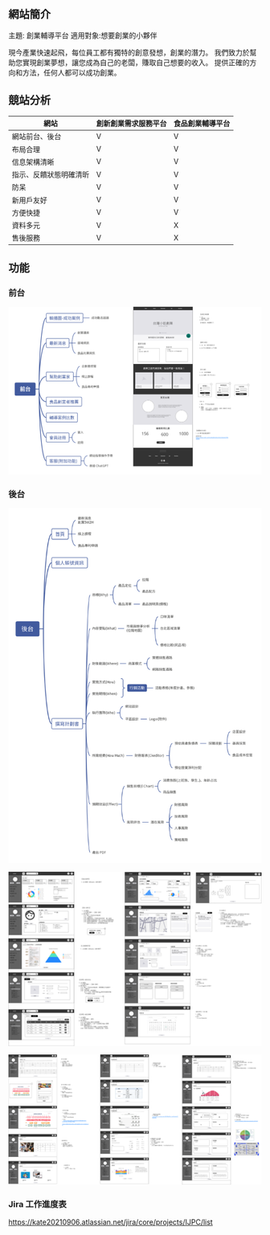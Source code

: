 ## 網站簡介

主題: 創業輔導平台
適用對象:想要創業的小夥伴

現今產業快速起飛，每位員工都有獨特的創意發想，創業的潛力。
我們致力於幫助您實現創業夢想，讓您成為自己的老闆，賺取自己想要的收入。
提供正確的方向和方法，任何人都可以成功創業。

## 競站分析

| 網站                   | 創新創業需求服務平台 | 食品創業輔導平台 |
| ---------------------- | -------------------- | ---------------- |
| 網站前台、後台         | V                    | V                |
| 布局合理               | V                    | V                |
| 信息架構清晰           | V                    | V                |
| 指示、反饋狀態明確清昕 | V                    | V                |
| 防呆                   | V                    | V                |
| 新用戶友好             | V                    | V                |
| 方便快捷               | V                    | V                |
| 資料多元               | V                    | X                |
| 售後服務               | V                    | X                |

## 功能

### 前台

![image](https://github.com/willy874/course-projects/blob/kate-project-doc/projects/kate/docs/%E5%89%8D%E5%8F%B0-%E5%8A%9F%E8%83%BD%E8%AA%AA%E6%98%8E.png)

### 後台

![image](https://github.com/willy874/course-projects/blob/kate-project-doc/projects/kate/docs/%E5%BE%8C%E5%8F%B0-%20%E5%8A%9F%E8%83%BD%E8%AA%AA%E6%98%8E.png)

![image](https://github.com/willy874/course-projects/blob/kate-project-doc/projects/kate/docs/%E5%BE%8C%E5%8F%B01-%E5%B0%8F.png)

![image](https://github.com/willy874/course-projects/blob/kate-project-doc/projects/kate/docs/%E5%BE%8C%E5%8F%B02-%E5%B0%8F.png)

### Jira 工作進度表
https://kate20210906.atlassian.net/jira/core/projects/IJPC/list